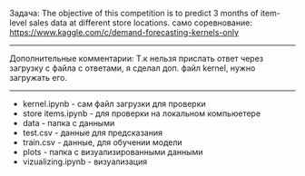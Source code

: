 Задача: The objective of this competition is to predict 3 months of item-level sales data at different store locations.
само соревнование: https://www.kaggle.com/c/demand-forecasting-kernels-only
________________________________________________________________________________
Дополнительные комментарии: Т.к нельзя прислать ответ через загрузку с файла с ответами, я сделал доп. файл kernel, нужно загружать его.
___________________________________________________________________________________

+ kernel.ipynb - сам файл загрузки для проверки
+ store items.ipynb - для проверки на локальном компьюетере
+ data - папка с данными
+ test.csv - данные для предсказания
+ train.csv - данные, для обучении модели
+ plots - папка с визуализированными данными
+ vizualizing.ipynb - визуализация
